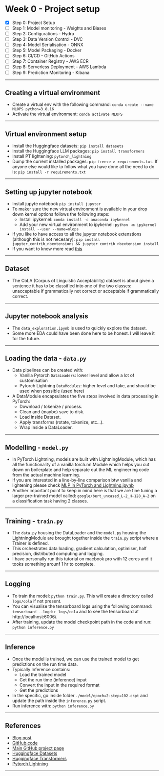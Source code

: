 
# Week 0 - Project setup

- [x] Step 0: Project Setup
- [ ] Step 1: Model monitoring - Weights and Biases
- [ ] Step 2: Configurations - Hydra
- [ ] Step 3: Data Version Control - DVC
- [ ] Step 4: Model Serialisation - ONNX
- [ ] Step 5: Model Packaging - Docker
- [ ] Step 6: CI/CD - GitHub Actions
- [ ] Step 7: Container Registry - AWS ECR
- [ ] Step 8: Serverless Deployment - AWS Lambda
- [ ] Step 9: Prediction Monitoring - Kibana
***

## Creating a virtual environment
- Create a virtual env with the following command: `conda create --name MLOPS python=3.8.16`
- Activate the virtual environment: `conda activate MLOPS`
***

## Virtual environment setup
- Install the Huggingface datasets: `pip install datasets`
- Install the Huggingface LLM packages: `pip install transformers`
- Install PT lightening: `pytorch_lightning`
- Dump the current installed packages: `pip freeze > requirements.txt`. If anyone else would like to follow what you have done all the need to do is: `pip install -r requirements.txt`
***

## Setting up jupyter notebook
- Install jupyte notebook `pip install jupyter`
- To maker sure the new virtual environment is available in your drop down kernel options follows the following steps:
    - Install ipykernel: `conda install -c anaconda ipykernel`
    - Add your new virtual environment to ipykernel: `python -m ipykernel install --user --name=mlops`
- If you like to have access to all the jupyter notebook extenstions (although this is not necesary): `pip install jupyter_contrib_nbextensions && jupyter contrib nbextension install`
- If you want to know more read [this](https://github.com/kyaiooiayk/Jupyter-Notebooks)
***

## Dataset
- The CoLA (Corpus of Linguistic Acceptability) dataset is about given a sentence it has to be classified into one of the two classes: unacceptable if grammatically not correct or acceptable if grammatically correct.
***


## Jupyter notebook analysis
- The `data_exploration.ipynb` is used to quickly explore the dataset.
- Some more EDA could have been done here to be honest. I will leave it for the future.
***

## Loading the data - `data.py`
- Data pipelines can be created with:
    - Vanilla Pytorch `DataLoaders`: lower level and allow a lot of customisation
    - Pytorch Lightning `DataModules`: higher level and take, and should be used when possible (used here)
- A DataModule encapsulates the five steps involved in data processing in PyTorch:
    - Download / tokenize / process.
    - Clean and (maybe) save to disk.
    - Load inside Dataset.
    - Apply transforms (rotate, tokenize, etc…).
    - Wrap inside a DataLoader. 
***

## Modelling - `model.py`
- In PyTorch Lightning, models are built with LightningModule, which has all the functionality of a vanilla torch.nn.Module which helps you cut down on boilerplate and help separate out the ML engineering code from the actual machine learning.
- If you are interested in a line-by-line comparison btw vanilla and lightening please check [MLP in PyTorch and Lightning.ipynb](https://github.com/kyaiooiayk/PyTorch-Notes/blob/main/tutorials/MLP%20in%20PyTorch%20and%20Lightning.ipynb)
- Another important point to keep in mind here is that we are fine tuning a larger pre-trained model called: `google/bert_uncased_L-2_H-128_A-2` on a classification task having 2 classes.
***

## Training - `train.py`
- The `data.py` housing the DataLoader and the `model.py` housing the LightningModule are brought together inside the `train.py` script where a Trainer is defined.
- This orchestrates data loading, gradient calculation, optimiser, half precision, distributed computing and logging.
- I have personally run this tutorial on macbook pro with 12 cores and it tooks something arounf 1 hr to complete.
***

## Logging
- To train the model: `python train.py`. This will create a directory called `logs/cola` if not present.
- You can visualise the tensorboard logs using the following command: `tensorboard --logdir logs/cola` and to see the tensorboard at http://localhost:6006/.
- After training, update the model checkpoint path in the code and run: `python inference.py`
***

## Inference
- Once the model is trained, we can use the trained model to get predictions on the run time data.
- Typically Inference contains:
    - Load the trained model
    - Get the run time (inference) input
    - Convert the input in the required format
    - Get the predictions
- In the specific, go inside folder `./model/epoch=2-step=102.ckpt` and update the path inside the `inference.py` script.
- Run inference with: `python inference.py`
***

## References
- [Blog post](https://www.ravirajag.dev/blog/mlops-project-setup-part1)
- [GitHub code](https://github.com/graviraja/MLOps-Basics/tree/main/week_0_project_setup)
- [Main GitHub project page](https://github.com/graviraja/MLOps-Basics)
- [Huggingface Datasets](https://github.com/huggingface/datasets)
- [Huggingface Transformers](https://github.com/huggingface/transformers)
- [Pytorch Lightning](https://pytorch-lightning.readthedocs.io/)
***

